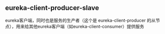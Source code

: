 ## eureka-client-producer-slave
eureka客户端，同时也是服务的生产者（这个是 eureka-client-producer 的从节点），用来给其他eureka客户端（如eureka-client-consumer）提供服务